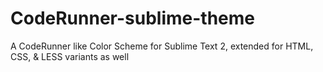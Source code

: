 CodeRunner-sublime-theme
=======================

A CodeRunner like Color Scheme for Sublime Text 2, extended for HTML, CSS, & LESS variants as well